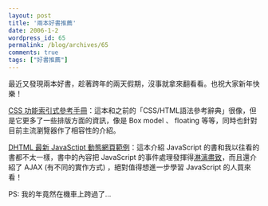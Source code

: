 ```yaml
---
layout: post
title: '兩本好書推薦'
date: 2006-1-2
wordpress_id: 65
permalink: /blog/archives/65
comments: true
tags: ["好書推薦"]
---
```


最近又發現兩本好書，趁著跨年的兩天假期，沒事就拿來翻看看。也祝大家新年快樂！

<!--more-->

[CSS 功能索引式參考手冊](http://tlsj.tenlong.com.tw/WebModule/BookSearch/bookSearchViewAction.do?isbn=9574423220&sid=28852)：這本和之前的「CSS/HTML語法參考辭典」很像，但是它更多了一些排版方面的資訊，像是 Box model 、 floating 等等，同時也針對目前主流瀏覽器作了相容性的介紹。

[DHTML 最新 JavaSctipt 動態網頁範例](http://tlsj.tenlong.com.tw/WebModule/BookSearch/bookSearchViewAction.do?isbn=9867199243&sid=28172)：這本介紹 JavaScript 的書和我以往看的書都不太一樣，書中的內容把 JavaScript 的事件處理發揮得[淋漓盡致](http://140.111.34.46/chengyu/pho/index/i00743.htm)，而且還介紹了 AJAX (有不同的實作方式) ，絕對值得想進一步學習 JavaScript 的人買來看！

PS: 我的年竟然在機車上跨過了...
